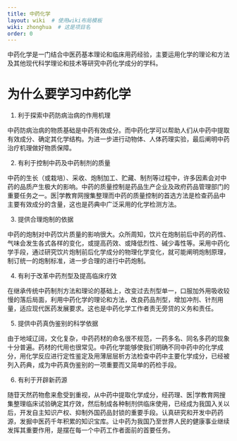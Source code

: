 ```yaml
---
title: 中药化学
layout: wiki  # 使用wiki布局模板
wiki: zhonghua  # 这是项目名
order: 0
---
```

中药化学是一门结合中医药基本理论和临床用药经验，主要运用化学的理论和方法及其他现代科学理论和技术等研究中药化学成分的学科。

# 为什么要学习中药化学

1. 利于探索中药防病治病的作用机理

中药防病治病的物质基础是中药有效成分。而中药化学可以帮助人们从中药中提取有效成分、确定其化学结构。为进一步进行动物体、人体药理实验，最后阐明中药治疗机理做好物质保障。

2. 有利于控制中药及中药制剂的质量

中药的生长（或栽培）、采收、炮制加工、贮藏、制剂等过程中，许多因素会对中药的品质产生极大的影响。中药的质量控制是药品生产企业及政府药品管理部门的重要任务之一。医|学教育网搜集整理而中药的质量控制的首选方法是检查药品中主要有效成分的含量，这也是药典中广泛采用的化学检测方法。

3. 提供合理炮制的依据

中药的炮制对中药饮片质量的影响很大。众所周知，饮片在炮制前后中药的药性、气味会发生各式各样的变化，或提高药效、或降低烈性、碱少毒性等。采用中药化学手段，通过研究饮片炮制前后化学成分的物理化学变化，就可能阐明炮制原理，制订统一的炮制标准，进一步合理的进行中药炮制。

4. 有利于改革中药剂型及提高临床疗效

在继承传统中药制剂方法和理论的基础上，改变过去剂型单一，口服加外用吸收较慢的落后局面，利用中药化学的理论和方法，改良药品剂型，增加冲剂、针剂用量，适应现代医药发展要求。这也是中药化学工作者责无旁贷的义务和责任。

5. 提供中药真伪鉴别的科学依据

由于地域辽阔，文化复杂，中药药材的命名很不规范，一药多名、同名多药的现象十分普遍。药材的代用也很常见。中药化学能够使我们明确不同中药中的化学成分，用化学反应进行定性鉴定及用薄层层析方法检查中药中主要化学成分，已经被列入药典，成为中药真伪鉴别的一项重要而又简单的药检手段。

6. 有利于开辟新药源

随苷天然药物愈来愈受到重视，从中药中提取化学成分，经药理、医|学教育网搜集整理临床试验确定其疗效，然后制成各种制剂供临床使用，已经成为我国入关以后，开发自主知识产权、抑制外国药品封锁的重要手段。认真研究和开发中药药源，发掘中医药千年积累的知识宝库。让中药为我国乃至世界人民的健康事业继续发挥其重要作用，是摆在每一个中药工作者面前的首要任务。